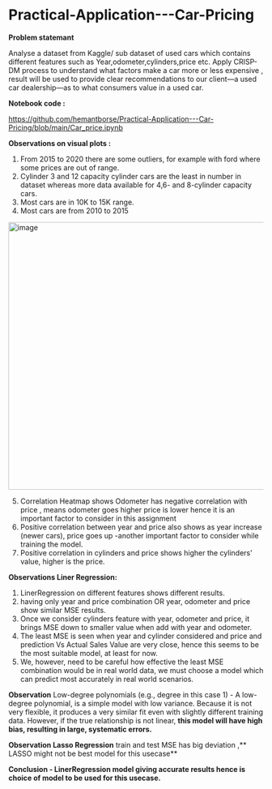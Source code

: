 # Practical-Application---Car-Pricing

**Problem statemant**

Analyse a dataset from Kaggle/ sub dataset of used cars which contains different features such as Year,odometer,cylinders,price etc.
Apply CRISP-DM process to  understand what factors make a car more or less expensive , result will be used to provide clear recommendations to our client—a used car dealership—as to what consumers value in a used car.

**Notebook code :**

https://github.com/hemantborse/Practical-Application---Car-Pricing/blob/main/Car_price.ipynb

**Observations on visual plots :**


1.	From 2015 to 2020 there are some outliers, for example with ford where some prices are out of range.
2.	Cylinder 3 and 12 capacity cylinder cars are the least in number in dataset whereas more data available for 4,6- and 8-cylinder capacity cars.
3.	Most cars are in 10K to 15K range.
4.	Most cars are from 2010 to 2015

<img width="637" height="528" alt="image" src="https://github.com/user-attachments/assets/bee9aa2b-80db-40e0-8837-0a08fc6d5563" />

5.	Correlation Heatmap shows Odometer has negative correlation with price , means odometer goes higher price is lower hence it is an important factor to consider in this assignment
6.	Positive correlation between year and price also shows as year increase (newer cars), price goes up -another important factor to consider while training the model.
7.	Positive correlation in cylinders and price shows higher the cylinders’ value, higher is the price.


**Observations Liner Regression:**
1.	LinerRegression on different features shows different results.
2.	having only year and price combination OR year, odometer and price show similar MSE results.
3.	Once we consider cylinders feature with year, odometer and price, it brings MSE down to smaller value when add with year and odometer.
4.	The least MSE is seen when year and cylinder considered and price and prediction Vs Actual Sales Value are very close, hence this seems to be the most suitable model, at least for now.
5.	We, however, need to be careful how effective the least MSE combination would be in real world data, we must choose a model which can predict most accurately in real world scenarios.


**Observation** Low-degree polynomials (e.g., degree in this case 1)  -  A low-degree polynomial, is a simple model with low variance. Because it is not very flexible, it produces a very similar fit even with slightly different training data. However, if the true relationship is not linear, **this model will have high bias, resulting in large, systematic errors.**


**Observation Lasso Regression** train and test MSE has big deviation ,** LASSO might not be best model for this usecase**

**Conclusion - LinerRegression model giving accurate results hence is choice of model to be used for this usecase.**
